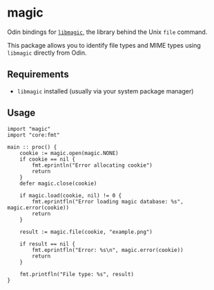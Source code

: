 # magic

Odin bindings for [`libmagic`](https://darwinsys.com/file/), the library behind the Unix `file` command.

This package allows you to identify file types and MIME types using `libmagic` directly from Odin.

## Requirements

- `libmagic` installed (usually via your system package manager)

## Usage

```odin
import "magic"
import "core:fmt"

main :: proc() {
    cookie := magic.open(magic.NONE)
    if cookie == nil {
        fmt.eprintln("Error allocating cookie")
        return
    }
    defer magic.close(cookie)

    if magic.load(cookie, nil) != 0 {
        fmt.eprintfln("Error loading magic database: %s", magic.error(cookie))
        return
    }

    result := magic.file(cookie, "example.png")

    if result == nil {
        fmt.eprintfln("Error: %s\n", magic.error(cookie))
        return
    }

    fmt.printfln("File type: %s", result)
}
```
